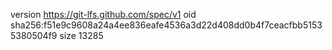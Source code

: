 version https://git-lfs.github.com/spec/v1
oid sha256:f51e9c9608a24a4ee836eafe4536a3d22d408dd0b4f7ceacfbb51535380504f9
size 13285
